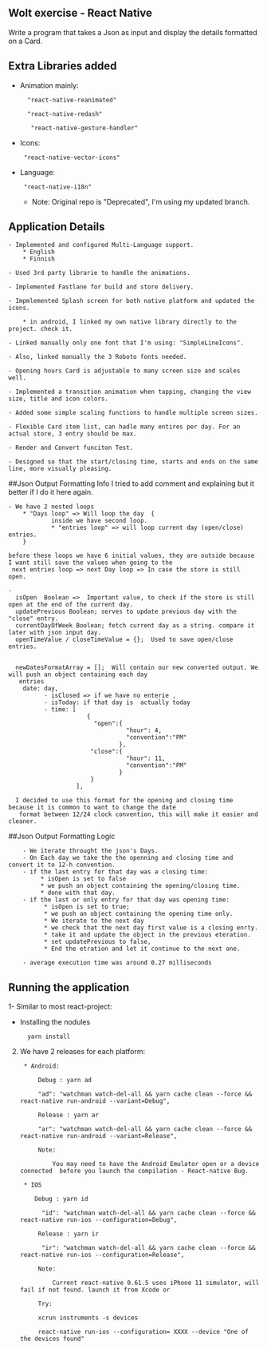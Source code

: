 ## Wolt exercise - React Native
Write a program that takes a Json as input and display the details formatted on a Card.


## Extra Libraries added

* Animation mainly:
 
        "react-native-reanimated"
        
        "react-native-redash"
        
         "react-native-gesture-handler"
        
*  Icons:

        "react-native-vector-icons"
        
*  Language:   

        "react-native-i18n"
    - Note: Original repo is "Deprecated", I'm using my updated branch.
    
    


## Application Details
  
    - Implemented and configured Multi-Language support.
        * English
        * Finnish
        
    - Used 3rd party librarie to handle the animations.
    
    - Implemented Fastlane for build and store delivery.
    
    - Impmlemented Splash screen for both native platform and updated the icons.
    
        * in android, I linked my own native library directly to the project. check it.
        
    - Linked manually only one font that I'm using: "SimpleLineIcons".
    
    - Also, linked manually the 3 Roboto fonts needed.
    
    - Opening hours Card is adjustable to many screen size and scales well.
    
    - Implemented a transition animation when tapping, changing the view size, title and icon colors.
    
    - Added some simple scaling functions to handle multiple screen sizes.
    
    - Flexible Card item list, can hadle many entires per day. For an actual store, 3 entry should be max.
    
    - Render and Convert funciton Test.
    
    - Designed so that the start/closing time, starts and ends on the same line, more visually pleasing.
    

##Json Output Formatting Info
    I tried to add comment and explaining but it better if I do it here again.
    
    - We have 2 nested loops 
        * "Days loop" => Will loop the day  {
                inside we have second loop.
                * "entries loop" => will loop current day (open/close) entries.
        }
          
    before these loops we have 6 initial values, they are outside because I want still save the values when going to the
     next entries loop => next Day loop => In case the store is still open.
     
    - 
      isOpen  Boolean =>  Important value, to check if the store is still open at the end of the current day.
      updatePrevious Boolean; serves to update previous day with the "close" entry.
      currentDayOfWeek Boolean; fetch current day as a string. compare it later with json input day.
      openTimeValue / closeTimeValue = {};  Used to save open/close entries.
      
      
      newDatesFormatArray = [];  Will contain our new converted output. We will push an object containing each day
       entries 
        date: day,
              - isClosed => if we have no enterie ,
              - isToday: if that day is  actually today
              - time: [
                          {
                            "open":{
                                     "hour": 4,
                                     "convention":"PM"
                                   },
                           "close":{
                                     "hour": 11,
                                     "convention":"PM"
                                   }     
                           }
                       ],
                       
      I decided to use this format for the opening and closing time because it is common to want to change the date
       format between 12/24 clock convention, this will make it easier and cleaner.
       
##Json Output Formatting Logic
    
        - We iterate throught the json's Days.
        - On Each day we take the the openning and closing time and convert it to 12-h convention.
        - if the last entry for that day was a closing time:
             * isOpen is set to false
             * we push an object containing the opening/closing time. 
             * done with that day.
        - if the last or only entry for that day was opening time:
              * isOpen is set to true;
              * we push an object containing the opening time only. 
              * We iterate to the next day
              * we check that the next day first value is a closing enrty.
              * take it and update the object in the previous eteration. 
              * set updatePrevious to false,
              * End the etration and let it continue to the next one.
              
        - average execution time was around 0.27 milliseconds
    
    
Running the application
---
1- Similar to most react-project:

- Installing the nodules

        yarn install
        


2. We have 2 releases for each platform:
        
        * Android:
        
            Debug : yarn ad
            
            "ad": "watchman watch-del-all && yarn cache clean --force && react-native run-android --variant=Debug",
            
            Release : yarn ar
            
            "ar": "watchman watch-del-all && yarn cache clean --force && react-native run-android --variant=Release",

            Note: 
		        
		        You may need to have the Android Emulator open or a device connected  before you launch the compilation - React-native Bug.
            
        * IOS
        
           Debug : yarn id
           
             "id": "watchman watch-del-all && yarn cache clean --force && react-native run-ios --configuration=Debug",
             
            Release : yarn ir
            
             "ir": "watchman watch-del-all && yarn cache clean --force && react-native run-ios --configuration=Release",
		
		    Note: 
		        
		        Current react-native 0.61.5 uses iPhone 11 simulator, will fail if not found. launch it from Xcode or
		        
		    Try: 
		    
		    xcrun instruments -s devices
		    
		    react-native run-ios --configuration= XXXX --device "One of the devices found"
     
    
    
